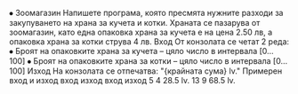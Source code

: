⦁	Зоомагазин
Напишете програма, която пресмята нужните разходи за закупуването на храна за кучета и котки.  Храната се пазарува от зоомагазин, като една опаковка храна за кучета е на цена 2.50 лв, а опаковка храна за котки струва 4 лв.
Вход
От конзолата се четат 2 реда:
⦁	Броят на опаковките храна за кучета – цяло число в интервала [0… 100]
⦁	Броят на опаковките храна за котки –  цяло число в интервала [0… 100]
Изход
На конзолата се отпечатва: 
"{крайната сума} lv."
Примерен вход и изход
вход	изход		вход	изход
5
4	28.5 lv.	 	13
9
	68.5 lv.
